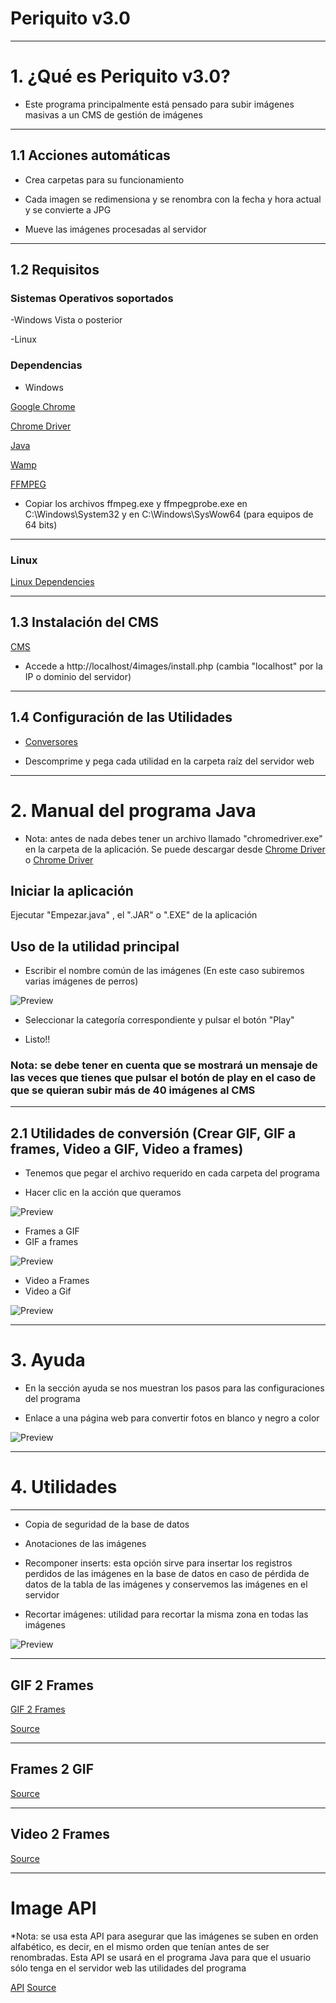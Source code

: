 # Periquito v3.0

---

# 1. ¿Qué es Periquito v3.0?

- Este programa principalmente está pensado para subir imágenes masivas a un CMS de gestión de imágenes

---

## 1.1 Acciones automáticas

- Crea carpetas para su funcionamiento

- Cada imagen se redimensiona y se renombra con la fecha y hora actual y se convierte a JPG 

- Mueve las imágenes procesadas al servidor
---

## 1.2 Requisitos
### Sistemas Operativos soportados

-Windows Vista o posterior

-Linux

### Dependencias

- Windows

[Google Chrome](https://www.google.com/intl/es_ALL/chrome/)

[Chrome Driver](http://chromedriver.chromium.org/downloads)

[Java](https://www.java.com/es/download/)

[Wamp](http://prdownloads.sourceforge.net/appserv/appserv-win32-8.6.0.exe?download)

[FFMPEG](http://ffmpeg.org/download.html)

- Copiar los archivos ffmpeg.exe y ffmpegprobe.exe en C:\Windows\System32 y en C:\Windows\SysWow64 (para equipos de 64 bits)

---

### Linux

[Linux Dependencies](https://github.com/ComandPromt/Periquito/tree/master/Scripts_Linux_Dependencies)

----

## 1.3 Instalación del CMS

[CMS](https://github.com/ComandPromt/4images-UPDATED)

- Accede a http://localhost/4images/install.php (cambia "localhost" por la IP o dominio del servidor)

----

## 1.4 Configuración de las Utilidades

- [Conversores](https://github.com/ComandPromt/Periquito/tree/master/Periquito)

- Descomprime y pega cada utilidad en la carpeta raíz del servidor web

----

# 2. Manual del programa Java

- Nota: antes de nada debes tener un archivo llamado "chromedriver.exe" en la carpeta de la aplicación. Se puede descargar desde [Chrome Driver](http://chromedriver.chromium.org/downloads) o [Chrome Driver](https://sites.google.com/a/chromium.org/chromedriver/downloads)

## Iniciar la aplicación

Ejecutar "Empezar.java" , el ".JAR" o ".EXE" de la aplicación

## Uso de la utilidad principal

- Escribir el nombre común de las imágenes (En este caso subiremos varias imágenes de perros)

![Preview](previews/0.png)

- Seleccionar la categoría correspondiente y pulsar el botón "Play"

- Listo!!

### Nota: se debe tener en cuenta que se mostrará un mensaje de las veces que tienes que pulsar el botón de play en el caso de que se quieran subir más de 40 imágenes al CMS

----

## 2.1 Utilidades de conversión (Crear GIF, GIF a frames, Video a GIF, Video a frames)

- Tenemos que pegar el archivo requerido en cada carpeta del programa

- Hacer clic en la acción que queramos

![Preview](previews/2.png)

- Frames a GIF
- GIF a frames

![Preview](previews/2_1.png)

- Video a Frames
- Video a Gif

![Preview](previews/2_2.png)

----

# 3. Ayuda

- En la sección ayuda se nos muestran los pasos para las configuraciones del programa

- Enlace a una página web para convertir fotos en blanco y negro a color

![Preview](previews/3.png)

----

# 4. Utilidades
---

- Copia de seguridad de la base de datos

- Anotaciones de las imágenes

- Recomponer inserts: esta opción sirve para insertar los registros perdidos de las imágenes en la base de datos en caso de pérdida de datos de la tabla de las imágenes y conservemos las imágenes en el servidor

- Recortar imágenes: utilidad para recortar la misma zona en todas las imágenes

![Preview](previews/4.png)

----

## GIF 2 Frames

[GIF 2 Frames](https://gifframes.herokuapp.com/)

[Source](https://github.com/ComandPromt/GifFrames-API)

---
## Frames 2 GIF

[Source](https://github.com/ComandPromt/Frames-to-GIF)

---
## Video 2 Frames

[Source](https://github.com/ComandPromt/Video-to-frames-php)

---

# Image API

*Nota: se usa esta API para asegurar que las imágenes se suben en orden alfabético, es decir, en el mismo orden que tenían antes de ser renombradas. Esta API se usará en el programa Java para que el usuario sólo tenga en el servidor web las utilidades del programa

[API](https://dashboard.heroku.com/apps/apiperiquito)
[Source](https://github.com/ComandPromt/Images-Periquito-API)
